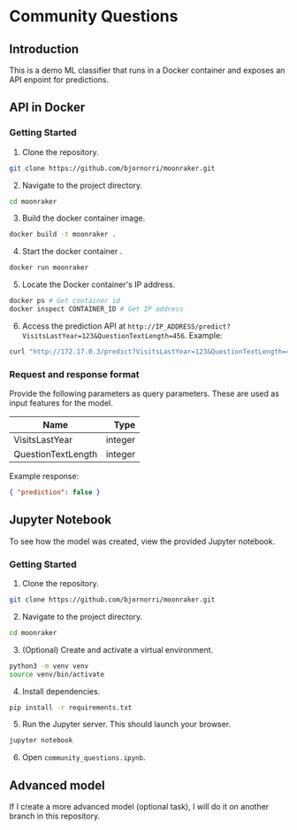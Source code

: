 # Community Questions

## Introduction

This is a demo ML classifier that runs in a Docker container and exposes an API enpoint for predictions.

## API in Docker

### Getting Started

1. Clone the repository.

```bash
git clone https://github.com/bjornorri/moonraker.git
```

2. Navigate to the project directory.

```bash
cd moonraker
```

3. Build the docker container image.

```bash
docker build -t moonraker .
```

4. Start the docker container .

```bash
docker run moonraker
```

5. Locate the Docker container's IP address.

```bash
docker ps # Get container id
docker inspect CONTAINER_ID # Get IP address
```

6. Access the prediction API at `http://IP_ADDRESS/predict?VisitsLastYear=123&QuestionTextLength=456`. Example:

```bash
curl "http://172.17.0.3/predict?VisitsLastYear=123&QuestionTextLength=456"
```

### Request and response format

Provide the following parameters as query parameters. These are used as input features for the model.

| Name               |    Type |
| ------------------ | ------: |
| VisitsLastYear     | integer |
| QuestionTextLength | integer |

Example response:

```json
{ "prediction": false }
```

## Jupyter Notebook

To see how the model was created, view the provided Jupyter notebook.

### Getting Started

1. Clone the repository.

```bash
git clone https://github.com/bjornorri/moonraker.git
```

2. Navigate to the project directory.

```bash
cd moonraker
```

3. (Optional) Create and activate a virtual environment.

```bash
python3 -m venv venv
source venv/bin/activate
```

4. Install dependencies.

```bash
pip install -r requirements.txt
```

5. Run the Jupyter server. This should launch your browser.

```bash
jupyter notebook
```

6. Open `community_questions.ipynb`.

## Advanced model

If I create a more advanced model (optional task), I will do it on another branch in this repository.
